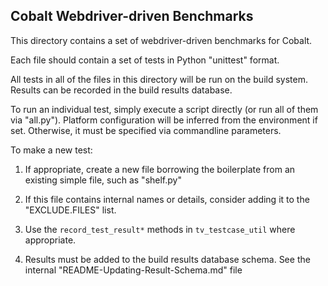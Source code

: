 Cobalt Webdriver-driven Benchmarks
---------------------

This directory contains a set of webdriver-driven benchmarks
for Cobalt.

Each file should contain a set of tests in Python "unittest" format.

All tests in all of the files in this directory will be run on the build system.
Results can be recorded in the build results database.

To run an individual test, simply execute a script directly (or run
all of them via "all.py"). Platform configuration will be inferred from
the environment if set. Otherwise, it must be specified via commandline
parameters.

To make a new test:

 1. If appropriate, create a new file borrowing the boilerplate from
    an existing simple file, such as "shelf.py"

 2. If this file contains internal names or details, consider adding it
    to the "EXCLUDE.FILES" list.

 3. Use the `record_test_result*` methods in `tv_testcase_util` where appropriate.

 4. Results must be added to the build results database schema. See
    the internal "README-Updating-Result-Schema.md" file
